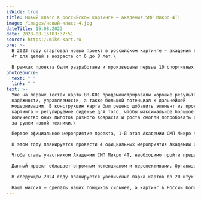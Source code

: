 ```yaml
---
isWide: true
title: Новый класс в российском картинге – академия SMP Микро 4Т!
image: /images/новый-класс-4.jpg
dateTitle: 15.08.2023
date: 2023-08-15T03:37:51
source: https://miks-kart.ru
pre: >-
  В 2023 году стартовал новый проект в российском картинге – академия SMP Микро
  4т для детей в возрасте от 6 до 8 лет.\

  В рамках проекта были разработаны и произведены первые 10 спортивных детских картов BR Engineering BR-K01. Разработчиком новых шасси является компания BR Engineering. Производителем и техническим партнёром проекта является компания МИКС карт – российский производитель картов для проката и спорта.
photoSource:
  text: " "
  link: " "
text: >-
  Уже на первых тестах карты BR-K01 продемонстрировали хорошие результаты по
  надёжности, управляемости, а также большой потенциал к дальнейшей
  модернизации. В конструкцию карта был решено добавить элемент из прокатного
  картинга – регулируемое сиденье для того, чтобы максимальное большое
  количество юных пилотов разного возраста и роста смогли попробовать свои силы
  за рулем новой техники.\

  Первое официальное мероприятие проекта, 1-й этап Академии СМП Микро 4Т, прошло 28 июля на трассе ЦТВС Москва. В этапе принял участие 21 воспитанник столичных академий картинга.\

  В этом году планируется провести 4 официальных мероприятия Академии СМП Микро 4т, участие в которых абсолютно бесплатно для детей 6-8 лет. Финал проекта пройдет 9 сентября на картинг-трассе в ЦТВС Москва.\

  Чтобы стать участником Академии СМП Микро 4Т, необходимо пройти предварительный отбор, состоящий из заездов на прокатных картах и теоретического экзамена.\

  Данный проект обладает огромным потенциалом и перспективами. Организаторы ставят своей целью увеличение количества картов российского производства, на которых могут выступать пилоты в российских соревнованиях по картингу.\

  В следующем 2024 году планируется увеличение парка картов до 20 штук а также создание отечественной моносерии для детей 9-10 лет.\

  Наша миссия – сделать наших гонщиков сильнее, а картинг в России более успешным и востребованным!
---
```

